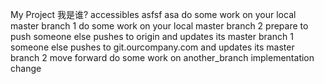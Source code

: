 My Project
我是谁?
accessibles
asfsf
asa
do some work on your local master branch 1
do some work on your local master branch 2
prepare to push
someone else pushes to origin and updates its master branch 1
someone else pushes to git.ourcompany.com and updates its master branch 2
move forward
do some work on another_branch
implementation change